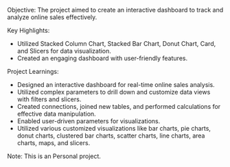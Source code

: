 Objective: The project aimed to create an interactive dashboard to track and analyze online sales effectively.

Key Highlights:
- Utilized Stacked Column Chart, Stacked Bar Chart, Donut Chart, Card, and Slicers for data visualization.
- Created an engaging dashboard with user-friendly features.

Project Learnings:
- Designed an interactive dashboard for real-time online sales analysis.
- Utilized complex parameters to drill down and customize data views with filters and slicers.
- Created connections, joined new tables, and performed calculations for effective data manipulation.
- Enabled user-driven parameters for visualizations.
- Utilized various customized visualizations like bar charts, pie charts, donut charts, clustered bar charts, scatter charts, line charts, area charts, maps, and slicers.


Note: This is an Personal project.

